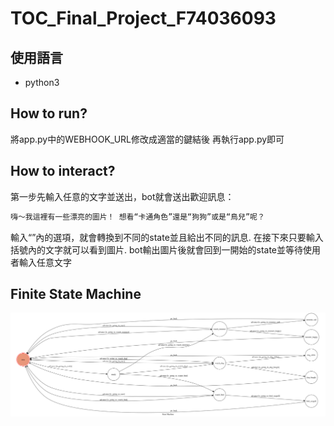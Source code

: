 # TOC_Final_Project_F74036093

## 使用語言
* python3

## How to run?
將app.py中的WEBHOOK_URL修改成適當的鍵結後
再執行app.py即可


## How to interact?
第一步先輸入任意的文字並送出，bot就會送出歡迎訊息：

```sh
嗨～我這裡有一些漂亮的圖片！ 想看“卡通角色”還是“狗狗”或是“鳥兒”呢？
```

輸入“”內的選項，就會轉換到不同的state並且給出不同的訊息.
在接下來只要輸入括號內的文字就可以看到圖片.
bot輸出圖片後就會回到一開始的state並等待使用者輸入任意文字






## Finite State Machine
![fsm](./img/show-fsm.png)
